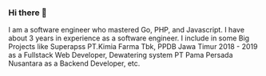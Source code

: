### Hi there 👋

I am a software engineer who mastered Go, PHP, and Javascript. I have about 3 years in experience as a software engineer. I include in some Big Projects like Superapss PT.Kimia Farma Tbk, PPDB Jawa Timur 2018 - 2019 as a Fullstack Web Developer, Dewatering system PT Pama Persada Nusantara as a Backend Developer, etc.
<!--
**Findryankp/Findryankp** is a ✨ _special_ ✨ repository because its `README.md` (this file) appears on your GitHub profile.

Here are some ideas to get you started:

- 🔭 I’m currently working on ...
- 🌱 I’m currently learning ...
- 👯 I’m looking to collaborate on ...
- 🤔 I’m looking for help with ...
- 💬 Ask me about ...
- 📫 How to reach me: ...
- 😄 Pronouns: ...
- ⚡ Fun fact: ...
-->
